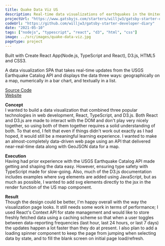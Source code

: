 ```yaml
---
title: Quake Data Viz US
description: Real-time data visualizations of earthquakes in the United States
projectUrl: "https://www.gatsbyjs.com/starters/willjw3/gatsby-starter-developer-diary/"
codeUrl: "https://github.com/willjw3/gatsby-starter-developer-diary"
date: "2021-05-10"
tags: ["nodejs", "typescript", "react", "d3", "html", "css"]
image: ../src/images/quake-data-viz.jpg
pagetype: project
---
```


Built with Create React App(Node.js, TypeScript and React), D3.js, HTML5 and CSS3.

A data visualization SPA that takes real-time updates from the USGS Earthquake Catalog API and displays the data three ways: geographically on a map, numerically in a bar chart, and textually in a list.

[Source Code](https://github.com/willjw3/quake-data-viz)  
[Website](https://quake-data-viz.netlify.app)

**Concept**  
I wanted to build a data visualization that combined three popular technologies in web development, React, TypeScript, and D3.js. Both React and D3.js are made to interact with the DOM and don't play very nicely together, so using both of them together requires a solid understanding of both. To that end, I felt that even if things didn't work out exactly as I had hoped, it would still be a meaningful learning experience. I wanted to make an almost-completely data-driven web page using an API that delivered near-real-time data along with GeoJSON data for a map.

**Execution**  
Having had prior experience with the USGS Earthquake Catalog API made getting and shaping the data easy. However, ensuring type safety with TypeScript made for slow-going. Also, much of the D3.js documentation includes examples where svg elements are added using JavaScript, but as much as possible, I wanted to add svg elements directly to the jsx in the render function of the US map component.

**Result**  
Though the design could be better, I'm happy overall with the way the visualization page looks. It still needs some work in terms of performance; I used React's Context API for state management and would like to store freshly fetched data using a caching scheme so that when a user toggles between data-reporting frequencies (last hour, last 24 hours, or last 7 days) the updates happen a lot faster than they do at present. I also plan to add a loading spinner component to keep the page from jumping when selecting data by state, and to fill the blank screen on initial page load/refresh.
